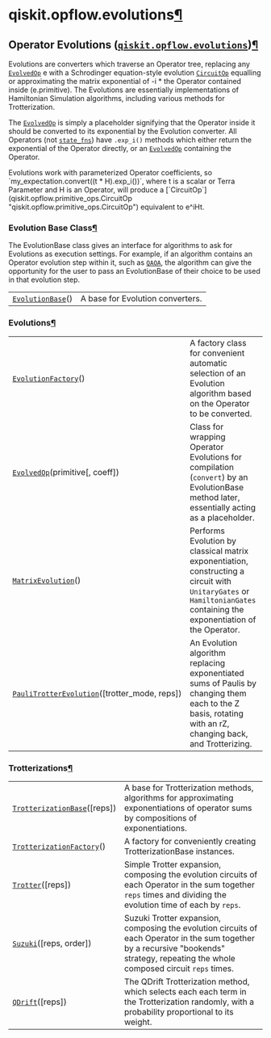 <span id="qiskit-opflow-evolutions" />

# qiskit.opflow\.evolutions[¶](#module-qiskit.opflow.evolutions "Permalink to this headline")

## Operator Evolutions ([`qiskit.opflow.evolutions`](#module-qiskit.opflow.evolutions "qiskit.opflow.evolutions"))[¶](#operator-evolutions-qiskit-opflow-evolutions "Permalink to this headline")

Evolutions are converters which traverse an Operator tree, replacing any [`EvolvedOp`](qiskit.opflow.evolutions.EvolvedOp "qiskit.opflow.evolutions.EvolvedOp") e with a Schrodinger equation-style evolution [`CircuitOp`](qiskit.opflow.primitive_ops.CircuitOp "qiskit.opflow.primitive_ops.CircuitOp") equalling or approximating the matrix exponential of -i \* the Operator contained inside (e.primitive). The Evolutions are essentially implementations of Hamiltonian Simulation algorithms, including various methods for Trotterization.

The [`EvolvedOp`](qiskit.opflow.evolutions.EvolvedOp "qiskit.opflow.evolutions.EvolvedOp") is simply a placeholder signifying that the Operator inside it should be converted to its exponential by the Evolution converter. All Operators (not [`state_fns`](qiskit.opflow.state_fns#module-qiskit.opflow.state_fns "qiskit.opflow.state_fns")) have `.exp_i()` methods which either return the exponential of the Operator directly, or an [`EvolvedOp`](qiskit.opflow.evolutions.EvolvedOp "qiskit.opflow.evolutions.EvolvedOp") containing the Operator.

<Admonition title="Note" type="note">
  Evolutions work with parameterized Operator coefficients, so `my_expectation.convert((t * H).exp_i())`, where t is a scalar or Terra Parameter and H is an Operator, will produce a [`CircuitOp`](qiskit.opflow.primitive_ops.CircuitOp "qiskit.opflow.primitive_ops.CircuitOp") equivalent to e^iHt.
</Admonition>

### Evolution Base Class[¶](#evolution-base-class "Permalink to this headline")

The EvolutionBase class gives an interface for algorithms to ask for Evolutions as execution settings. For example, if an algorithm contains an Operator evolution step within it, such as [`QAOA`](qiskit.algorithms.QAOA "qiskit.algorithms.QAOA"), the algorithm can give the opportunity for the user to pass an EvolutionBase of their choice to be used in that evolution step.

|                                                                                                      |                                  |
| ---------------------------------------------------------------------------------------------------- | -------------------------------- |
| [`EvolutionBase`](qiskit.opflow.evolutions.EvolutionBase "qiskit.opflow.evolutions.EvolutionBase")() | A base for Evolution converters. |

### Evolutions[¶](#evolutions "Permalink to this headline")

|                                                                                                                                                    |                                                                                                                                                                        |
| -------------------------------------------------------------------------------------------------------------------------------------------------- | ---------------------------------------------------------------------------------------------------------------------------------------------------------------------- |
| [`EvolutionFactory`](qiskit.opflow.evolutions.EvolutionFactory "qiskit.opflow.evolutions.EvolutionFactory")()                                      | A factory class for convenient automatic selection of an Evolution algorithm based on the Operator to be converted.                                                    |
| [`EvolvedOp`](qiskit.opflow.evolutions.EvolvedOp "qiskit.opflow.evolutions.EvolvedOp")(primitive\[, coeff])                                        | Class for wrapping Operator Evolutions for compilation (`convert`) by an EvolutionBase method later, essentially acting as a placeholder.                              |
| [`MatrixEvolution`](qiskit.opflow.evolutions.MatrixEvolution "qiskit.opflow.evolutions.MatrixEvolution")()                                         | Performs Evolution by classical matrix exponentiation, constructing a circuit with `UnitaryGates` or `HamiltonianGates` containing the exponentiation of the Operator. |
| [`PauliTrotterEvolution`](qiskit.opflow.evolutions.PauliTrotterEvolution "qiskit.opflow.evolutions.PauliTrotterEvolution")(\[trotter\_mode, reps]) | An Evolution algorithm replacing exponentiated sums of Paulis by changing them each to the Z basis, rotating with an rZ, changing back, and Trotterizing.              |

### Trotterizations[¶](#trotterizations "Permalink to this headline")

|                                                                                                                              |                                                                                                                                                                                        |
| ---------------------------------------------------------------------------------------------------------------------------- | -------------------------------------------------------------------------------------------------------------------------------------------------------------------------------------- |
| [`TrotterizationBase`](qiskit.opflow.evolutions.TrotterizationBase "qiskit.opflow.evolutions.TrotterizationBase")(\[reps])   | A base for Trotterization methods, algorithms for approximating exponentiations of operator sums by compositions of exponentiations.                                                   |
| [`TrotterizationFactory`](qiskit.opflow.evolutions.TrotterizationFactory "qiskit.opflow.evolutions.TrotterizationFactory")() | A factory for conveniently creating TrotterizationBase instances.                                                                                                                      |
| [`Trotter`](qiskit.opflow.evolutions.Trotter "qiskit.opflow.evolutions.Trotter")(\[reps])                                    | Simple Trotter expansion, composing the evolution circuits of each Operator in the sum together `reps` times and dividing the evolution time of each by `reps`.                        |
| [`Suzuki`](qiskit.opflow.evolutions.Suzuki "qiskit.opflow.evolutions.Suzuki")(\[reps, order])                                | Suzuki Trotter expansion, composing the evolution circuits of each Operator in the sum together by a recursive "bookends" strategy, repeating the whole composed circuit `reps` times. |
| [`QDrift`](qiskit.opflow.evolutions.QDrift "qiskit.opflow.evolutions.QDrift")(\[reps])                                       | The QDrift Trotterization method, which selects each each term in the Trotterization randomly, with a probability proportional to its weight.                                          |

